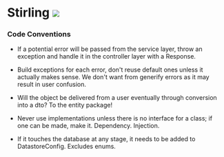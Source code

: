 # Stirling ![](https://travis-ci.com/ObadiahCrowe/Stirling.svg?token=syGpVFT23ZeFk4VKHVTm&branch=master)

### Code Conventions
* If a potential error will be passed from the service layer, throw an exception and handle it in 
the controller layer with a Response.

* Build exceptions for each error, don't reuse default ones unless it actually makes sense. We don't 
want from generify errors as it may result in user confusion.

* Will the object be delivered from a user eventually through conversion into a dto? To the entity package!

* Never use implementations unless there is no interface for a class; if one can be made, make it. Dependency. Injection.

* If it touches the database at any stage, it needs to be added to DatastoreConfig. Excludes enums.
